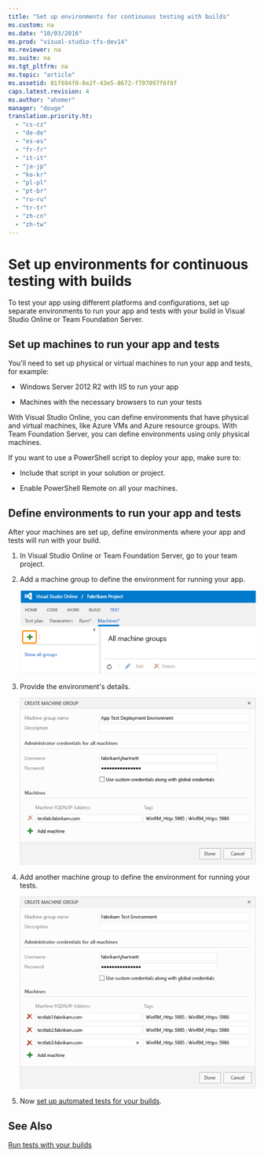 ```yaml
---
title: "Set up environments for continuous testing with builds"
ms.custom: na
ms.date: "10/03/2016"
ms.prod: "visual-studio-tfs-dev14"
ms.reviewer: na
ms.suite: na
ms.tgt_pltfrm: na
ms.topic: "article"
ms.assetid: 01f694f0-8e2f-43e5-8672-f707097f6f8f
caps.latest.revision: 4
ms.author: "ahomer"
manager: "douge"
translation.priority.ht: 
  - "cs-cz"
  - "de-de"
  - "es-es"
  - "fr-fr"
  - "it-it"
  - "ja-jp"
  - "ko-kr"
  - "pl-pl"
  - "pt-br"
  - "ru-ru"
  - "tr-tr"
  - "zh-cn"
  - "zh-tw"
---
```

# Set up environments for continuous testing with builds
To test your app using different platforms and configurations, set up separate environments to run your app and tests with your build in Visual Studio Online or Team Foundation Server.  
  
## Set up machines to run your app and tests  
 You'll need to set up physical or virtual machines to run your app and tests, for example:  
  
-   Windows Server 2012 R2 with IIS to run your app  
  
-   Machines with the necessary browsers to run your tests  
  
 With Visual Studio Online, you can define environments that have physical and virtual machines, like Azure VMs and Azure resource groups. With Team Foundation Server, you can define environments using only physical machines.  
  
 If you want to use a PowerShell script to deploy your app, make sure to:  
  
-   Include that script in your solution or project.  
  
-   Enable PowerShell Remote on all your machines.  
  
## Define environments to run your app and tests  
 After your machines are set up, define environments where your app and tests will run with your build.  
  
1.  In Visual Studio Online or Team Foundation Server, go to your team project.  
  
2.  Add a machine group to define the environment for running your app.  
  
     ![Test hub, Machines, add machine group](../test/media/vso_addmachinegroup.png "VSO_AddMachineGroup")  
  
3.  Provide the environment's details.  
  
     ![Enter app environment details](../test/media/vso_appenvironmentdetails.png "VSO_AppEnvironmentDetails")  
  
4.  Add another machine group to define the environment for running your tests.  
  
     ![Enter test environment details](../test/media/vsotestenvironmentdetails.png "VSOTestEnvironmentDetails")  
  
5.  Now [set up automated tests for your builds](../test/set-up-continuous-testing-for-builds.md).  
  
## See Also  
 [Run tests with your builds](../test/run-tests-with-your-builds.md)